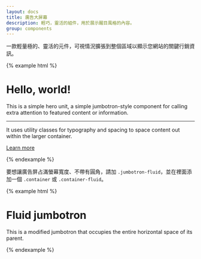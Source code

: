 ```yaml
---
layout: docs
title: 廣告大屏幕
description: 輕巧，靈活的組件，用於展示醒目風格的內容。
group: components
---
```


一款輕量極的、靈活的元件，可視情況擴張到整個區域以顯示您網站的關鍵行銷資訊。

{% example html %}
<div class="jumbotron">
  <h1 class="display-3">Hello, world!</h1>
  <p class="lead">This is a simple hero unit, a simple jumbotron-style component for calling extra attention to featured content or information.</p>
  <hr class="my-4">
  <p>It uses utility classes for typography and spacing to space content out within the larger container.</p>
  <p class="lead">
    <a class="btn btn-primary btn-lg" href="#" role="button">Learn more</a>
  </p>
</div>
{% endexample %}

要想讓廣告屏占滿螢幕寬度、不帶有圓角，請加 `.jumbotron-fluid`，並在裡面添加一個 `.container` 或 `.container-fluid`。

{% example html %}
<div class="jumbotron jumbotron-fluid">
  <div class="container">
    <h1 class="display-3">Fluid jumbotron</h1>
    <p class="lead">This is a modified jumbotron that occupies the entire horizontal space of its parent.</p>
  </div>
</div>
{% endexample %}
